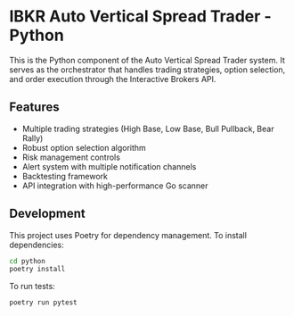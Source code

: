# IBKR Auto Vertical Spread Trader - Python

This is the Python component of the Auto Vertical Spread Trader system. It serves as the orchestrator that handles trading strategies, option selection, and order execution through the Interactive Brokers API.

## Features

- Multiple trading strategies (High Base, Low Base, Bull Pullback, Bear Rally)
- Robust option selection algorithm
- Risk management controls
- Alert system with multiple notification channels
- Backtesting framework
- API integration with high-performance Go scanner

## Development

This project uses Poetry for dependency management. To install dependencies:

```bash
cd python
poetry install
```

To run tests:

```bash
poetry run pytest
```
